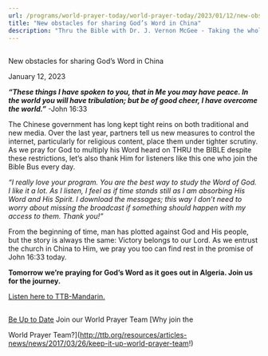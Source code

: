 ```yaml
---
url: /programs/world-prayer-today/world-prayer-today/2023/01/12/new-obstacles-for-sharing-god-s-word-in-china
title: "New obstacles for sharing God’s Word in China"
description: "Thru the Bible with Dr. J. Vernon McGee - Taking the whole Word to the whole world"
---
```







## 
 New obstacles for sharing God’s Word in China


January 12, 2023




***“These things I have spoken to you, that in Me you may have peace. In the world you will have tribulation; but be of good cheer, I have overcome the world.”*** -John 16:33

The Chinese government has long kept tight reins on both traditional and new media. Over the last year, partners tell us new measures to control the internet, particularly for religious content, place them under tighter scrutiny. As we pray for God to multiply his Word heard on THRU the BIBLE despite these restrictions, let’s also thank Him for listeners like this one who join the Bible Bus every day. 

*“I really love your program. You are the best way to study the Word of God. I like it a lot. As I listen, I feel as if time stands still as I am absorbing His Word and His Spirit. I download the messages; this way I don’t need to worry about missing the broadcast if something should happen with my access to them. Thank you!”*

From the beginning of time, man has plotted against God and His people, but the story is always the same: Victory belongs to our Lord. As we entrust the church in China to Him, we pray you too can find rest in the promise of John 16:33 today.

**Tomorrow we’re praying for God’s Word as it goes out in Algeria. Join us for the journey.**

[Listen here to TTB-Mandarin.](https://ttb.twr.org/home/day,865/language,CMN)







## 




[Be Up to Date](http://feeds.feedburner.com/WorldPrayerToday "World Prayer Today RSS Feed")
Join our World Prayer Team
[Why join the  

World Prayer Team?](http://ttb.org/resources/articles-news/news/2017/03/26/keep-it-up-world-prayer-team!)





